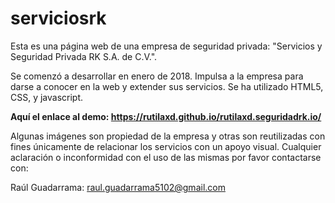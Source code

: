 # serviciosrk
Esta es una página web de una empresa de seguridad privada: "Servicios y Seguridad Privada RK S.A. de C.V.".

Se comenzó a desarrollar en enero de 2018. Impulsa a la empresa para darse a conocer en la web y extender sus servicios.
Se ha utilizado HTML5, CSS, y javascript.


__Aquí el enlace al demo: https://rutilaxd.github.io/rutilaxd.seguridadrk.io/__


Algunas imágenes son propiedad de la empresa y otras son reutilizadas con fines únicamente de relacionar los servicios con un apoyo visual. Cualquier aclaración o inconformidad con el uso de las mismas por favor contactarse con:

Raúl Guadarrama: raul.guadarrama5102@gmail.com
